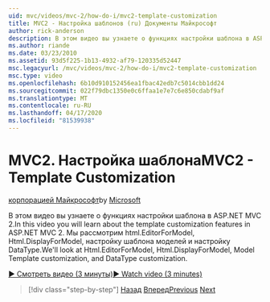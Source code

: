 ```yaml
---
uid: mvc/videos/mvc-2/how-do-i/mvc2-template-customization
title: MVC2 - Настройка шаблонов (ru) Документы Майкрософт
author: rick-anderson
description: В этом видео вы узнаете о функциях настройки шаблона в ASP.NET MVC 2. Мы рассмотрим Html.EditorForModel, Html.DisplayForModel, Модель Templ...
ms.author: riande
ms.date: 03/23/2010
ms.assetid: 93d5f225-1b13-4932-af79-120335d52447
msc.legacyurl: /mvc/videos/mvc-2/how-do-i/mvc2-template-customization
msc.type: video
ms.openlocfilehash: 6b10d910152456ea1fbac42edb7c5014cbb1dd24
ms.sourcegitcommit: 022f79dbc1350e0c6ffaa1e7e7c6e850cdabf9af
ms.translationtype: MT
ms.contentlocale: ru-RU
ms.lasthandoff: 04/17/2020
ms.locfileid: "81539938"
---
```

# <a name="mvc2---template-customization"></a><span data-ttu-id="0e36a-104">MVC2. Настройка шаблона</span><span class="sxs-lookup"><span data-stu-id="0e36a-104">MVC2 - Template Customization</span></span>

<span data-ttu-id="0e36a-105">[корпорацией Майкрософт](https://github.com/microsoft)</span><span class="sxs-lookup"><span data-stu-id="0e36a-105">by [Microsoft](https://github.com/microsoft)</span></span>

<span data-ttu-id="0e36a-106">В этом видео вы узнаете о функциях настройки шаблона в ASP.NET MVC 2.</span><span class="sxs-lookup"><span data-stu-id="0e36a-106">In this video you will learn about the template customization features in ASP.NET MVC 2.</span></span> <span data-ttu-id="0e36a-107">Мы рассмотрим html.EditorForModel, Html.DisplayForModel, настройку шаблона моделей и настройку DataType.</span><span class="sxs-lookup"><span data-stu-id="0e36a-107">We'll look at Html.EditorForModel, Html.DisplayForModel, Model Template customization, and DataType customization.</span></span>

[<span data-ttu-id="0e36a-108">&#9654; Смотреть видео (3 минуты)</span><span class="sxs-lookup"><span data-stu-id="0e36a-108">&#9654; Watch video (3 minutes)</span></span>](https://channel9.msdn.com/Blogs/ASP-NET-Site-Videos/mvc2-template-customization)

> [!div class="step-by-step"]
> <span data-ttu-id="0e36a-109">[Назад](mvc2-model-validation.md)
> [Вперед](aspnet-mvc-2-areas.md)</span><span class="sxs-lookup"><span data-stu-id="0e36a-109">[Previous](mvc2-model-validation.md)
[Next](aspnet-mvc-2-areas.md)</span></span>
